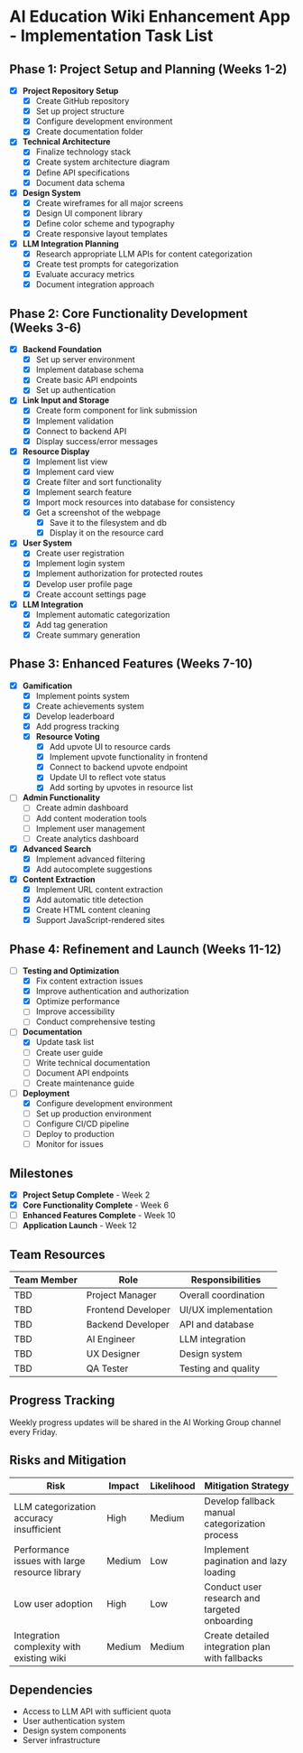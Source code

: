 # AI Education Wiki Enhancement App - Implementation Task List

## Phase 1: Project Setup and Planning (Weeks 1-2)

- [x] **Project Repository Setup**
  - [x] Create GitHub repository
  - [x] Set up project structure
  - [x] Configure development environment
  - [x] Create documentation folder

- [x] **Technical Architecture**
  - [x] Finalize technology stack
  - [x] Create system architecture diagram
  - [x] Define API specifications
  - [x] Document data schema

- [x] **Design System**
  - [x] Create wireframes for all major screens
  - [x] Design UI component library
  - [x] Define color scheme and typography
  - [x] Create responsive layout templates

- [x] **LLM Integration Planning**
  - [x] Research appropriate LLM APIs for content categorization
  - [x] Create test prompts for categorization
  - [x] Evaluate accuracy metrics
  - [x] Document integration approach

## Phase 2: Core Functionality Development (Weeks 3-6)

- [x] **Backend Foundation**
  - [x] Set up server environment
  - [x] Implement database schema
  - [x] Create basic API endpoints
  - [x] Set up authentication

- [x] **Link Input and Storage**
  - [x] Create form component for link submission
  - [x] Implement validation
  - [x] Connect to backend API
  - [x] Display success/error messages

- [x] **Resource Display**
  - [x] Implement list view
  - [x] Implement card view
  - [x] Create filter and sort functionality
  - [x] Implement search feature
  - [x] Import mock resources into database for consistency
  - [x] Get a screenshot of the webpage
    - [x] Save it to the filesystem and db
    - [x] Display it on the resource card

- [x] **User System**
  - [x] Create user registration
  - [x] Implement login system
  - [x] Implement authorization for protected routes
  - [x] Develop user profile page
  - [x] Create account settings page

- [x] **LLM Integration**
  - [x] Implement automatic categorization
  - [x] Add tag generation
  - [x] Create summary generation

## Phase 3: Enhanced Features (Weeks 7-10)

- [x] **Gamification**
  - [x] Implement points system
  - [x] Create achievements system
  - [x] Develop leaderboard
  - [x] Add progress tracking
  - [x] **Resource Voting**
    - [x] Add upvote UI to resource cards
    - [x] Implement upvote functionality in frontend
    - [x] Connect to backend upvote endpoint
    - [x] Update UI to reflect vote status
    - [x] Add sorting by upvotes in resource list

- [ ] **Admin Functionality**
  - [ ] Create admin dashboard
  - [ ] Add content moderation tools
  - [ ] Implement user management
  - [ ] Create analytics dashboard

- [x] **Advanced Search**
  - [x] Implement advanced filtering
  - [x] Add autocomplete suggestions

- [x] **Content Extraction**
  - [x] Implement URL content extraction
  - [x] Add automatic title detection
  - [x] Create HTML content cleaning
  - [x] Support JavaScript-rendered sites

## Phase 4: Refinement and Launch (Weeks 11-12)

- [ ] **Testing and Optimization**
  - [x] Fix content extraction issues
  - [x] Improve authentication and authorization
  - [x] Optimize performance
  - [ ] Improve accessibility
  - [ ] Conduct comprehensive testing

- [ ] **Documentation**
  - [x] Update task list
  - [ ] Create user guide
  - [ ] Write technical documentation
  - [ ] Document API endpoints
  - [ ] Create maintenance guide

- [ ] **Deployment**
  - [x] Configure development environment
  - [ ] Set up production environment
  - [ ] Configure CI/CD pipeline
  - [ ] Deploy to production
  - [ ] Monitor for issues

## Milestones

- [x] **Project Setup Complete** - Week 2
- [x] **Core Functionality Complete** - Week 6
- [ ] **Enhanced Features Complete** - Week 10
- [ ] **Application Launch** - Week 12

## Team Resources

| Team Member | Role | Responsibilities |
|-------------|------|------------------|
| TBD | Project Manager | Overall coordination |
| TBD | Frontend Developer | UI/UX implementation |
| TBD | Backend Developer | API and database |
| TBD | AI Engineer | LLM integration |
| TBD | UX Designer | Design system |
| TBD | QA Tester | Testing and quality |

## Progress Tracking

Weekly progress updates will be shared in the AI Working Group channel every Friday.

## Risks and Mitigation

| Risk | Impact | Likelihood | Mitigation Strategy |
|------|--------|------------|---------------------|
| LLM categorization accuracy insufficient | High | Medium | Develop fallback manual categorization process |
| Performance issues with large resource library | Medium | Low | Implement pagination and lazy loading |
| Low user adoption | High | Low | Conduct user research and targeted onboarding |
| Integration complexity with existing wiki | Medium | Medium | Create detailed integration plan with fallbacks |

## Dependencies

- Access to LLM API with sufficient quota
- User authentication system
- Design system components
- Server infrastructure 